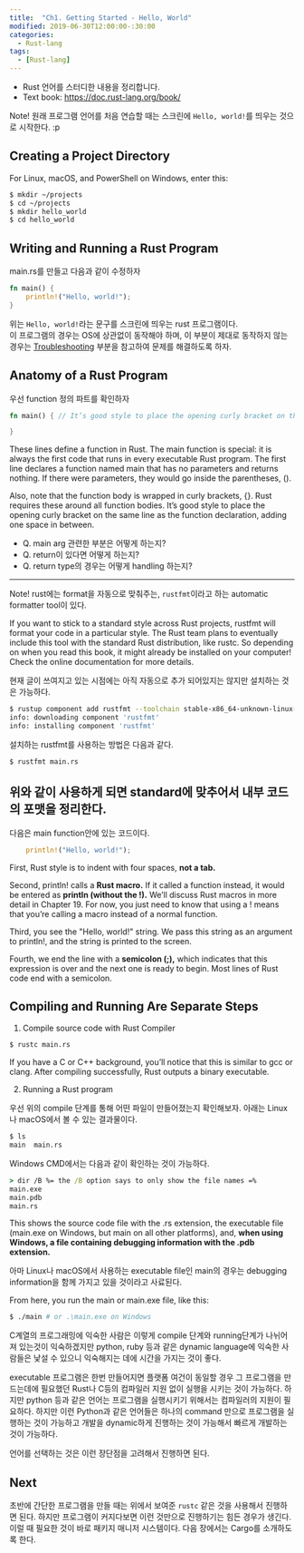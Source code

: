 ```yaml
---
title:  "Ch1. Getting Started - Hello, World"
modified: 2019-06-30T12:00:00-:30:00
categories:
  - Rust-lang
tags:
  - [Rust-lang]
---
```


-   Rust 언어를 스터디한 내용을 정리합니다.
-   Text book: <https://doc.rust-lang.org/book/>

Note! 원래 프로그램 언어를 처음 연습할 때는 스크린에 `Hello, world!`를 띄우는 것으로 시작한다. :p

## Creating a Project Directory

For Linux, macOS, and PowerShell on Windows, enter this:

```bash
$ mkdir ~/projects
$ cd ~/projects
$ mkdir hello_world
$ cd hello_world
```

## Writing and Running a Rust Program

main.rs를 만들고 다음과 같이 수정하자

```rust
fn main() {
    println!("Hello, world!");
}
```

위는 `Hello, world!`라는 문구를 스크린에 띄우는 rust 프로그램이다.<br>
이 프로그램의 경우는 OS에 상관없이 동작해야 하며, 이 부분이 제대로 동작하지 않는 경우는 [Troubleshooting](https://cmpark0126.github.io/rust-lang/rust-lang_1-1/#troubleshooting) 부분을 참고하여 문제를 해결하도록 하자.

## Anatomy of a Rust Program

우선 function 정의 파트를 확인하자
```rust
fn main() { // It’s good style to place the opening curly bracket on the same line as the function declaration, adding one space in between.

}
```

These lines define a function in Rust. The main function is special: it is always the first code that runs in every executable Rust program. The first line declares a function named main that has no parameters and returns nothing. If there were parameters, they would go inside the parentheses, ().

Also, note that the function body is wrapped in curly brackets, {}. Rust requires these around all function bodies. It’s good style to place the opening curly bracket on the same line as the function declaration, adding one space in between.

- Q. main arg 관련한 부분은 어떻게 하는지?
- Q. return이 있다면 어떻게 하는지?
- Q. return type의 경우는 어떻게 handling 하는지?

---
Note! rust에는 format을 자동으로 맞춰주는, `rustfmt`이라고 하는 automatic formatter tool이 있다.

If you want to stick to a standard style across Rust projects, rustfmt will format your code in a particular style. The Rust team plans to eventually include this tool with the standard Rust distribution, like rustc. So depending on when you read this book, it might already be installed on your computer! Check the online documentation for more details.

현재 글이 쓰여지고 있는 시점에는 아직 자동으로 추가 되어있지는 않지만 설치하는 것은 가능하다.

```bash
$ rustup component add rustfmt --toolchain stable-x86_64-unknown-linux-gnu
info: downloading component 'rustfmt'
info: installing component 'rustfmt'
```

설치하는 rustfmt를 사용하는 방법은 다음과 같다.
```bash
$ rustfmt main.rs
```

위와 같이 사용하게 되면 standard에 맞추어서 내부 코드의 포맷을 정리한다.
---

다음은 main function안에 있는 코드이다.
```rust
    println!("Hello, world!");
```

First, Rust style is to indent with four spaces, **not a tab.**

Second, println! calls a **Rust macro.** If it called a function instead, it would be entered as **println (without the !).** We’ll discuss Rust macros in more detail in Chapter 19. For now, you just need to know that using a ! means that you’re calling a macro instead of a normal function.

Third, you see the "Hello, world!" string. We pass this string as an argument to println!, and the string is printed to the screen.

Fourth, we end the line with a **semicolon (;),** which indicates that this expression is over and the next one is ready to begin. Most lines of Rust code end with a semicolon.

## Compiling and Running Are Separate Steps

1. Compile source code with Rust Compiler
```bash
$ rustc main.rs
```

If you have a C or C++ background, you’ll notice that this is similar to gcc or clang. After compiling successfully, Rust outputs a binary executable.

2. Running a Rust program

우선 위의 compile 단계를 통해 어떤 파일이 만들어졌는지 확인해보자. 아래는 Linux나 macOS에서 볼 수 있는 결과물이다.
```bash
$ ls
main  main.rs
```

Windows CMD에서는 다음과 같이 확인하는 것이 가능하다.
```cmd
> dir /B %= the /B option says to only show the file names =%
main.exe
main.pdb
main.rs
```

This shows the source code file with the .rs extension, the executable file (main.exe on Windows, but main on all other platforms), and, **when using Windows, a file containing debugging information with the .pdb extension.**

아마 Linux나 macOS에서 사용하는 executable file인 main의 경우는 debugging information을 함께 가지고 있을 것이라고 사료된다.

From here, you run the main or main.exe file, like this:

```bash
$ ./main # or .\main.exe on Windows
```


C계열의 프로그래밍에 익숙한 사람은 이렇게 compile 단계와 running단계가 나뉘어져 있는것이 익숙하겠지만 python, ruby 등과 같은 dynamic language에 익숙한 사람들은 낯설 수 있으니 익숙해지는 데에 시간을 가지는 것이 좋다.

executable 프로그램은 한번 만들어지면 플랫폼 여건이 동일할 경우 그 프로그램을 만드는데에 필요했던 Rust나 C등의 컴파일러 지원 없이 실행을 시키는 것이 가능하다. 하지만 python 등과 같은 언어는 프로그램을 실행시키기 위해서는 컴파일러의 지원이 필요하다. 하지만 이런 Python과 같은 언어들은 하나의 command 만으로 프로그램을 실행하는 것이 가능하고 개발을 dynamic하게 진행하는 것이 가능해서 빠르게 개발하는 것이 가능하다.

언어를 선택하는 것은 이런 장단점을 고려해서 진행하면 된다.


## Next

초반에 간단한 프로그램을 만들 때는 위에서 보여준 `rustc` 같은 것을 사용해서 진행하면 된다. 하지만 프로그램이 커지다보면 이런 것만으로 진행하기는 힘든 경우가 생긴다. 이럴 때 필요한 것이 바로 패키지 매니저 시스템이다. 다음 장에서는 Cargo를 소개하도록 한다.
